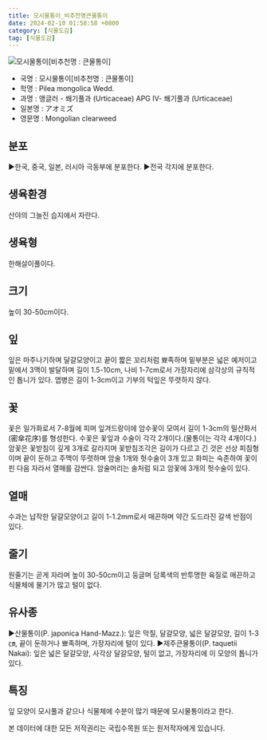 ```yaml
---
title: 모시물통이_비추천명큰물통이
date: 2024-02-10 01:58:58 +0800
category: [식물도감]
tag: [식물도감]
---
```




![모시물통이[비추천명 : 큰물통이]](/fileUpload/plants/basic/Urticaceae/Pilea/15440/1_th2.JPG)
- 국명 : 모시물통이[비추천명 : 큰물통이]
- 학명 : Pilea mongolica Wedd.
- 과명 : 앵글러 - 쐐기풀과 (Urticaceae) APG Ⅳ- 쐐기풀과 (Urticaceae)
- 일본명 : アオミズ
- 영문명 : Mongolian clearweed


## 분포
▶한국, 중국, 일본, 러시아 극동부에 분포한다.▶전국 각지에 분포한다.
## 생육환경
산야의 그늘진 습지에서 자란다.
## 생육형
한해살이풀이다.
## 크기
높이 30-50cm이다.
## 잎
잎은 마주나기하며 달걀모양이고 끝이 짧은 꼬리처럼 뾰족하며 밑부분은 넓은 예저이고 밑에서 3맥이 발달하며 길이 1.5-10cm, 나비 1-7cm로서 가장자리에 삼각상의 규칙적인 톱니가 있다. 엽병은 길이 1-3cm이고 기부의 턱잎은 뚜렷하지 않다.
## 꽃
꽃은 일가화로서 7-8월에 피며 잎겨드랑이에 암수꽃이 모여서 길이 1-3cm의 밀산화서(密傘花序)를 형성한다. 수꽃은 꽃잎과 수술이 각각 2개이다.(물통이는 각각 4개이다.) 암꽃은 꽃받침이 깊게 3개로 갈라지며 꽃받침조각은 길이가 다르고 긴 것은 선상 피침형이며 끝이 둔하고 주맥이 뚜렷하며 암술 1개와 헛수술이 3개 있고 화피는 숙존하여 꽃이 핀 다음 자라서 열매를 감싼다. 암술머리는 솔처럼 되고 암꽃에 3개의 헛수술이 있다.
## 열매
수과는 납작한 달걀모양이고 길이 1-1.2mm로서 매끈하며 약간 도드라진 갈색 반점이 있다.
## 줄기
원줄기는 곧게 자라며 높이 30-50cm이고 둥글며 담록색의 반투명한 육질로 매끈하고 식물체에 물기가 많고 털이 없다.
## 유사종
▶산물통이(P. japonica Hand-Mazz.): 잎은 막질, 달걀모양, 넓은 달걀모양, 길이 1-3㎝, 끝이 둔하거나 뾰족하며, 가장자리에 털이 있다. ▶제주큰물통이(P. taquetii Nakai): 잎은 넓은 달걀모양, 사각상 달걀모양, 털이 없고, 가장자리에 이 모양의 톱니가 있다.
## 특징
잎 모양이 모시풀과 같으나 식물체에 수분이 많기 때문에 모시물통이라고 한다.






본 데이터에 대한 모든 저작권리는 국립수목원 또는 원저작자에게 있습니다.
